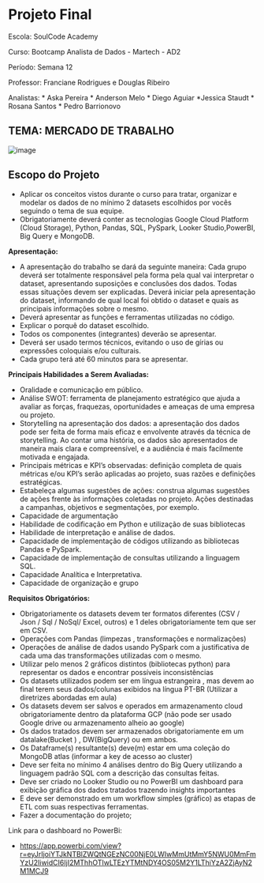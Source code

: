 # **Projeto Final**

Escola: SoulCode Academy

Curso: Bootcamp Analista de Dados - Martech - AD2

Período: Semana 12

Professor: Franciane Rodrigues e Douglas Ribeiro

Analistas: * Aska Pereira
           * Anderson Melo
           * Diego Aguiar
           *Jessica Staudt
           * Rosana Santos
           * Pedro Barrionovo





## **TEMA: MERCADO DE TRABALHO**

![image](https://github.com/rosanaalessandra/Bootcamp_Analise_de_Dados_SoulCode/assets/126611257/987bf208-2618-48c5-89c5-e28a3408187c)



       

## **Escopo do Projeto**

* Aplicar os conceitos vistos durante o curso para tratar, organizar e modelar os dados de no mínimo 2 datasets escolhidos por vocês seguindo o tema de sua equipe.
* Obrigatoriamente deverá conter as tecnologias Google Cloud Platform (Cloud Storage), Python, Pandas, SQL, PySpark, Looker Studio,PowerBI, Big Query e MongoDB. 

**Apresentação:**

* A apresentação do trabalho se dará da seguinte maneira: Cada grupo deverá ser totalmente responsável pela forma pela qual vai interpretar o dataset, apresentando suposições e conclusões dos dados. Todas essas situações devem ser explicadas. Deverá iniciar pela apresentação do dataset, informando de qual local foi obtido o dataset e quais as principais informações sobre o mesmo.
* Deverá apresentar as funções e ferramentas utilizadas no código.
* Explicar o porquê do dataset escolhido.
* Todos os componentes (integrantes) deverão se apresentar.
* Deverá ser usado termos técnicos, evitando o uso de gírias ou expressões coloquiais e/ou culturais.
* Cada grupo terá até 60 minutos para se apresentar.
  
**Principais Habilidades a Serem Avaliadas:**
  
* Oralidade e comunicação em público.
* Análise SWOT: ferramenta de planejamento estratégico que ajuda a avaliar as forças, fraquezas, oportunidades e ameaças de uma empresa ou projeto.
* Storytelling na apresentação dos dados: a apresentação dos dados pode ser feita de forma mais eficaz e envolvente através da técnica de storytelling. Ao contar uma história, os dados são apresentados de maneira mais clara e compreensível, e a audiência é mais facilmente motivada e engajada.
* Principais métricas e KPI’s observadas: definição completa de quais métricas e/ou KPI’s serão aplicadas ao projeto, suas razões e definições estratégicas.
* Estabeleça algumas sugestões de ações: construa algumas sugestões de ações frente às informações coletadas no projeto. Ações destinadas a campanhas, objetivos e segmentações, por exemplo.
* Capacidade de argumentação
* Habilidade de codificação em Python e utilização de suas bibliotecas
* Habilidade de interpretação e análise de dados.
* Capacidade de implementação de códigos utilizando as bibliotecas Pandas e PySpark.
* Capacidade de implementação de consultas utilizando a linguagem SQL.
* Capacidade Analítica e Interpretativa.
* Capacidade de organização e grupo

**Requisitos Obrigatórios:**

* Obrigatoriamente os datasets devem ter formatos diferentes (CSV / Json / Sql / NoSql/ Excel, outros) e 1 deles obrigatoriamente tem que ser em CSV.
* Operações com Pandas (limpezas , transformações e normalizações) 
* Operações de análise de dados usando PySpark com a justificativa de cada uma das transformações utilizadas com o mesmo.
* Utilizar pelo menos 2 gráficos distintos (bibliotecas python) para representar os dados e encontrar possíveis inconsistências
* Os datasets utilizados podem ser em língua estrangeira , mas devem ao final terem seus dados/colunas exibidos na língua PT-BR (Utilizar a diretrizes abordadas em aula)
* Os datasets devem ser salvos e operados em armazenamento cloud obrigatoriamente dentro da plataforma GCP (não pode ser usado Google drive ou armazenamento alheio ao google)
* Os dados tratados devem ser armazenados obrigatoriamente em um datalake(Bucket ) , DW(BigQuery) ou em ambos.
* Os Dataframe(s) resultante(s) deve(m) estar em uma coleção do MongoDB atlas (informar a key de acesso ao cluster) 
* Deve ser feita no mínimo 4 análises dentro do Big Query utilizando a linguagem padrão SQL com a descrição das consultas feitas.
* Deve ser criado no Looker Studio ou no PowerBI um dashboard para exibição gráfica dos dados tratados trazendo insights importantes
* E deve ser demonstrado em um workflow simples (gráfico) as etapas de ETL com suas respectivas ferramentas.
* Fazer a documentação do projeto;


Link para o dashboard no PowerBi:

 * https://app.powerbi.com/view?r=eyJrIjoiYTJkNTBlZWQtNGEzNC00NjE0LWIwMmUtMmY5NWU0MmFmYzU2IiwidCI6IjI2MThhOTIwLTEzYTMtNDY4OS05M2Y1LThiYzA2ZjAyN2M1MCJ9
